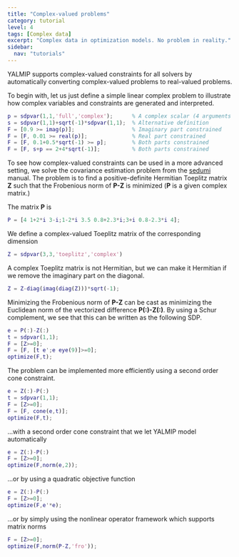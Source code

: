 ```yaml
---
title: "Complex-valued problems"
category: tutorial
level: 4
tags: [Complex data]
excerpt: "Complex data in optimization models. No problem in reality."
sidebar:
  nav: "tutorials"
---
```



YALMIP supports complex-valued constraints for all solvers by automatically converting complex-valued problems to real-valued problems.

To begin with, let us just define a simple linear complex problem to illustrate how complex variables and constraints are generated and interpreted.

````matlab
p = sdpvar(1,1,'full','complex');      % A complex scalar (4 arguments necessary)
s = sdpvar(1,1)+sqrt(-1)*sdpvar(1,1);  % Alternative definition
F = [0.9 >= imag(p)];                  % Imaginary part constrained
F = [F, 0.01 >= real(p)];              % Real part constrained
F = [F, 0.1+0.5*sqrt(-1) >= p];        % Both parts constrained
F = [F, s+p == 2+4*sqrt(-1)];          % Both parts constrained
````

To see how complex-valued constraints can be used in a more advanced setting, we solve the covariance estimation problem from the [sedumi](/command/sedumi) manual. The problem is to find a positive-definite Hermitian Toeplitz matrix **Z** such that the Frobenious norm of **P-Z** is minimized (**P** is a given complex matrix.)

The matrix **P** is
````matlab
P = [4 1+2*i 3-i;1-2*i 3.5 0.8+2.3*i;3+i 0.8-2.3*i 4];
````

We define a complex-valued Toeplitz matrix of the corresponding dimension

````matlab
Z = sdpvar(3,3,'toeplitz','complex')
````

A complex Toeplitz matrix is not Hermitian, but we can make it Hermitian if we remove the imaginary part on the diagonal.

````matlab
Z = Z-diag(imag(diag(Z)))*sqrt(-1);
````

Minimizing the Frobenious norm of **P-Z** can be cast as minimizing the Euclidean norm of the vectorized difference **P(:)-Z(:)**. By using a Schur complement, we see that this can be written as the following SDP.

````matlab
e = P(:)-Z(:)
t = sdpvar(1,1);
F = [Z>=0];
F = [F, [t e';e eye(9)]>=0];
optimize(F,t);
````

The problem can be implemented more efficiently using a second order cone constraint.

````matlab
e = Z(:)-P(:)
t = sdpvar(1,1);
F = [Z>=0];
F = [F, cone(e,t)];
optimize(F,t);
````

...with a second order cone constraint that we let YALMIP model automatically

````matlab
e = Z(:)-P(:)
F = [Z>=0];
optimize(F,norm(e,2));
````

...or by using a quadratic objective function

````matlab
e = Z(:)-P(:)
F = [Z>=0];
optimize(F,e'*e);
````

...or by simply using the nonlinear operator framework which supports matrix norms

````matlab
F = [Z>=0];
optimize(F,norm(P-Z,'fro'));
````
